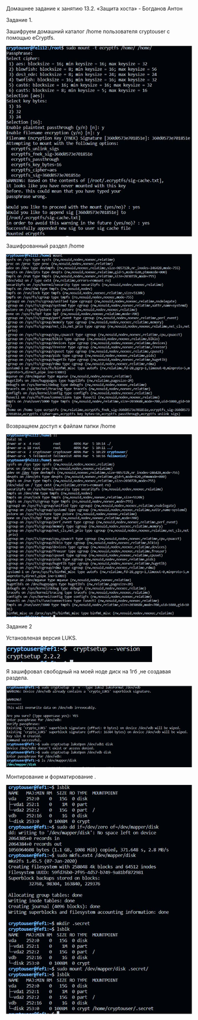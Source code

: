 Домашнее задание к занятию 13.2. «Защита хоста» - Богданов Антон

Задание 1.


Зашифруем домашний каталог /home пользователя cryptouser с помощью eCryptfs.

![slave](https://github.com/felimonist/13.2/blob/main/img/1.1.JPG)

Зашифрованный раздел /home

![slave](https://github.com/felimonist/13.2/blob/main/img/1.2.JPG)

Возвращяем доступ к файлам папки /home

![slave](https://github.com/felimonist/13.2/blob/main/img/1.3.JPG)


Задание 2


Установленая версия LUKS.

![slave](https://github.com/felimonist/13.2/blob/main/img/2.JPG)

Я зашифровал свободный на моей ноде диск на 1гб ,не создавая раздела.

![slave](https://github.com/felimonist/13.2/blob/main/img/2.1.JPG)

Монтирование и форматирование .

![slave](https://github.com/felimonist/13.2/blob/main/img/2.2.JPG)


